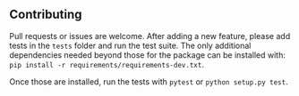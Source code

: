 ## Contributing

Pull requests or issues are welcome. After adding a new feature, please add tests in the `tests` folder and run the test suite. The only additional dependencies needed beyond those for the package can be installed with: `pip install -r requirements/requirements-dev.txt`.

Once those are installed, run the tests with `pytest` or `python setup.py test`.
